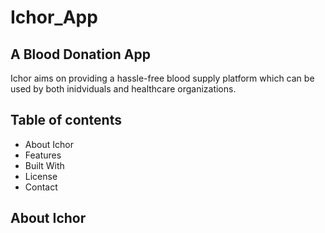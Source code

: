 

# Ichor_App

## A Blood Donation App

Ichor aims on providing a hassle-free blood supply platform which can be used by both inidviduals and healthcare organizations. 

## Table of contents
- About Ichor
- Features
- Built With
- License
- Contact

## About Ichor

